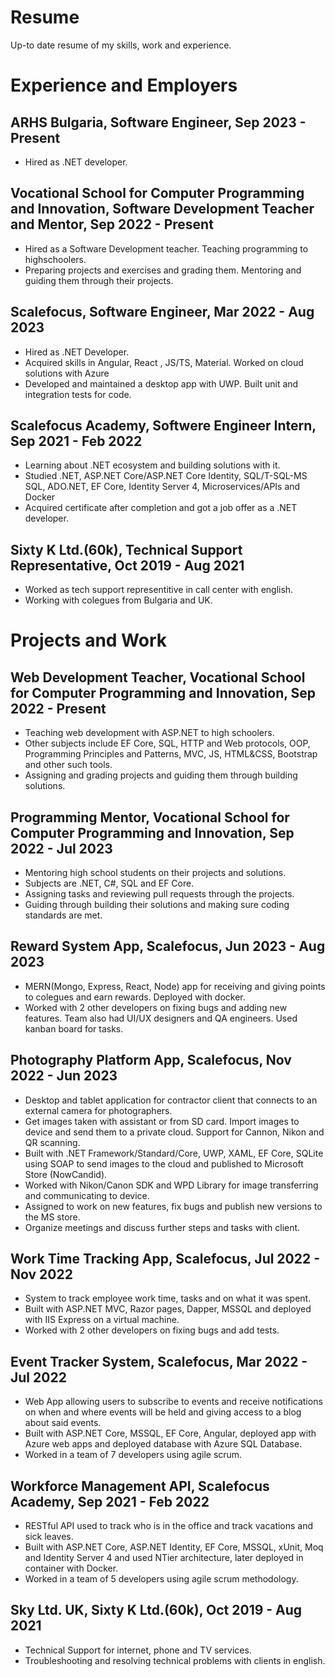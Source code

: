 # Resume
Up-to date resume of my skills, work and experience.

# Experience and Employers

## ARHS Bulgaria, Software Engineer, Sep 2023 - Present
- Hired as .NET developer.

## Vocational School for Computer Programming and Innovation, Software Development Teacher and Mentor, Sep 2022 - Present
- Hired as a Software Development teacher. Teaching programming to highschoolers.
- Preparing projects and exercises and grading them. Mentoring and guiding them through their projects.

## Scalefocus, Software Engineer, Mar 2022 - Aug 2023
- Hired as .NET Developer.
- Acquired skills in Angular, React , JS/TS, Material. Worked on cloud solutions with Azure
- Developed and maintained a desktop app with UWP. Built unit and integration tests for code.
  
## Scalefocus Academy, Softwere Engineer Intern, Sep 2021 - Feb 2022
- Learning about .NET ecosystem and building solutions with it.
- Studied .NET, ASP.NET Core/ASP.NET Core Identity, SQL/T-SQL-MS SQL, ADO.NET, EF Core, Identity Server 4, Microservices/APIs and Docker
- Acquired certificate after completion and got a job offer as a .NET developer.

## Sixty K Ltd.(60k), Technical Support Representative, Oct 2019 - Aug 2021
- Worked as tech support representitive in call center with english.
- Working with colegues from Bulgaria and UK.

# Projects and Work

## Web Development Teacher, Vocational School for Computer Programming and Innovation, Sep 2022 - Present
- Teaching web development with ASP.NET to high schoolers.
- Other subjects include EF Core, SQL, HTTP and Web protocols, OOP, Programming Principles and Patterns, MVC, JS, HTML&CSS, Bootstrap and other such tools.
- Assigning and grading projects and guiding them through building solutions.

## Programming Mentor, Vocational School for Computer Programming and Innovation, Sep 2022 - Jul 2023
- Mentoring high school students on their projects and solutions.
- Subjects are .NET, C#, SQL and EF Core.
- Assigning tasks and reviewing pull requests through the projects.
- Guiding through building their solutions and making sure coding standards are met.

## Reward System App, Scalefocus, Jun 2023 - Aug 2023
- MERN(Mongo, Express, React, Node) app for receiving and giving points to colegues and earn rewards. Deployed with docker.
- Worked with 2 other developers on fixing bugs and adding new features. Team also had UI/UX designers and QA engineers. Used kanban board for tasks.

## Photography Platform App, Scalefocus, Nov 2022 - Jun 2023
- Desktop and tablet application for contractor client that connects to an external camera for photographers.
- Get images taken with assistant or from SD card. Import images to device and send them to a private cloud. Support for Cannon, Nikon and QR scanning.
- Built with .NET Framework/Standard/Core, UWP, XAML, EF Core, SQLite using SOAP to send images to the cloud and published to Microsoft Store (NowCandid).
- Worked with Nikon/Canon SDK and WPD Library for image transferring and communicating to device.
- Assigned to work on new features, fix bugs and publish new versions to the MS store.
- Organize meetings and discuss further steps and tasks with client.

## Work Time Tracking App, Scalefocus, Jul 2022 - Nov 2022
- System to track employee work time, tasks and on what it was spent.
- Built with ASP.NET MVC, Razor pages, Dapper, MSSQL and deployed with IIS Express on a virtual machine.
- Worked with 2 other developers on fixing bugs and add tests.

## Event Tracker System, Scalefocus, Mar 2022 - Jul 2022
- Web App allowing users to subscribe to events and receive notifications on when and where events will be held and giving access to a blog about said events.
- Built with ASP.NET Core, MSSQL, EF Core, Angular, deployed app with Azure web apps and deployed database with Azure SQL Database.
- Worked in a team of 7 developers using agile scrum.

## Workforce Management API, Scalefocus Academy, Sep 2021 - Feb 2022
- RESTful API used to track who is in the office and track vacations and sick leaves.
- Built with ASP.NET Core, ASP.NET Identity, EF Core, MSSQL, xUnit, Moq and Identity Server 4 and used NTier architecture, later deployed in container with Docker.
- Worked in a team of 5 developers using agile scrum methodology.

## Sky Ltd. UK, Sixty K Ltd.(60k), Oct 2019 - Aug 2021
- Technical Support for internet, phone and TV services.
- Troubleshooting and resolving technical problems with clients in english.

